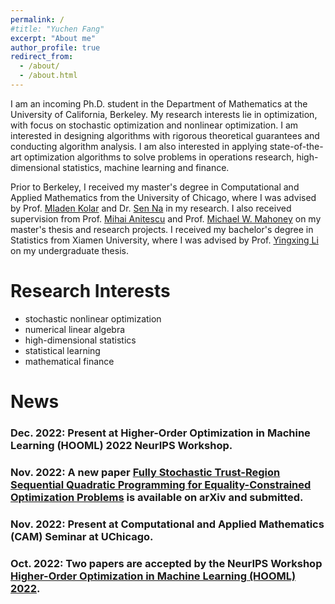```yaml
---
permalink: /
#title: "Yuchen Fang"
excerpt: "About me"
author_profile: true
redirect_from: 
  - /about/
  - /about.html
---
```


I am an incoming Ph.D. student in the Department of Mathematics at the University of California, Berkeley. My research interests lie in optimization, with focus on stochastic optimization and nonlinear optimization. I am interested in designing algorithms with rigorous theoretical guarantees and conducting algorithm analysis. I am also interested in applying state-of-the-art optimization algorithms to solve problems in operations research, high-dimensional statistics, machine learning and finance.

Prior to Berkeley, I received my master's degree in Computational and Applied Mathematics from the University of Chicago, where I was advised by Prof. [Mladen Kolar](https://www.chicagobooth.edu/faculty/directory/k/mladen-kolar) and Dr. [Sen Na](https://mkolar.coffeejunkies.org/authors/sen-na/) in my research. I also received supervision from Prof. [Mihai Anitescu](https://stat.uchicago.edu/people/profile/mihai-anitescu/) and Prof. [Michael W. Mahoney](https://www.stat.berkeley.edu/~mmahoney/) on my master's thesis and research projects. I received my bachelor's degree in Statistics from Xiamen University, where I was advised by Prof. [Yingxing Li](https://wise.xmu.edu.cn/english/info/1062/1347.htm) on my undergraduate thesis.

Research Interests
===
* stochastic nonlinear optimization
* numerical linear algebra
* high-dimensional statistics
* statistical learning
* mathematical finance




News
===
### Dec. 2022: Present at Higher-Order Optimization in Machine Learning (HOOML) 2022 NeurIPS Workshop.

### Nov. 2022: A new paper [Fully Stochastic Trust-Region Sequential Quadratic Programming for Equality-Constrained Optimization Problems](https://arxiv.org/abs/2211.15943) is available on arXiv and submitted.

### Nov. 2022: Present at Computational and Applied Mathematics (CAM) Seminar at UChicago.

### Oct. 2022: Two papers are accepted by the NeurIPS Workshop [Higher-Order Optimization in Machine Learning (HOOML) 2022](https://order-up-ml.github.io).
